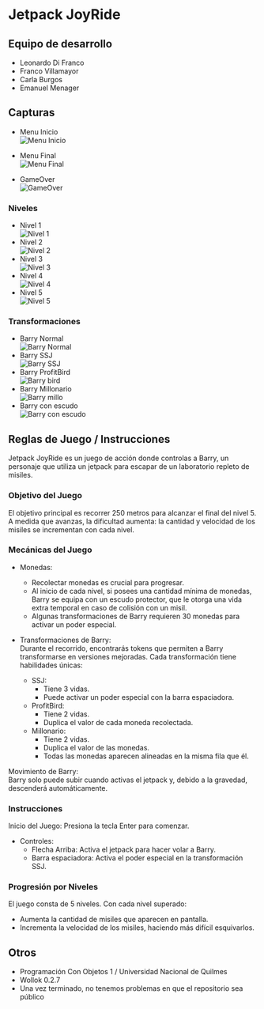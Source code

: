 # Jetpack JoyRide

## Equipo de desarrollo

- Leonardo Di Franco
- Franco Villamayor
- Carla Burgos
- Emanuel Menager

## Capturas
- Menu Inicio  
![Menu Inicio](https://raw.githubusercontent.com/obj1unq/2024s2-tp-grupal-juego-2024s2-grupo6/refs/heads/main/assets/menu.png)  

- Menu Final  
![Menu Final](https://raw.githubusercontent.com/obj1unq/2024s2-tp-grupal-juego-2024s2-grupo6/refs/heads/main/assets/MenuFinalReadme.png)  

- GameOver  
![GameOver](https://raw.githubusercontent.com/obj1unq/2024s2-tp-grupal-juego-2024s2-grupo6/refs/heads/main/assets/GameOverReadme.png)

### Niveles
- Nivel 1  
![Nivel 1](https://raw.githubusercontent.com/obj1unq/2024s2-tp-grupal-juego-2024s2-grupo6/refs/heads/main/assets/level1Readme.png)  
- Nivel 2  
![Nivel 2](https://raw.githubusercontent.com/obj1unq/2024s2-tp-grupal-juego-2024s2-grupo6/refs/heads/main/assets/level2Readme.png)  
- Nivel 3  
![Nivel 3](https://raw.githubusercontent.com/obj1unq/2024s2-tp-grupal-juego-2024s2-grupo6/refs/heads/main/assets/level3Readme.png)  
- Nivel 4  
![Nivel 4](https://raw.githubusercontent.com/obj1unq/2024s2-tp-grupal-juego-2024s2-grupo6/refs/heads/main/assets/level4Readme.png)  
- Nivel 5  
![Nivel 5](https://raw.githubusercontent.com/obj1unq/2024s2-tp-grupal-juego-2024s2-grupo6/refs/heads/main/assets/level5Readme.png)  

### Transformaciones
- Barry Normal  
![Barry Normal](https://raw.githubusercontent.com/obj1unq/2024s2-tp-grupal-juego-2024s2-grupo6/refs/heads/main/assets/barrynormal.png)  
- Barry SSJ  
![Barry SSJ](https://raw.githubusercontent.com/obj1unq/2024s2-tp-grupal-juego-2024s2-grupo6/refs/heads/main/assets/barrysupersj1.png)  
- Barry ProfitBird  
![Barry bird](https://raw.githubusercontent.com/obj1unq/2024s2-tp-grupal-juego-2024s2-grupo6/refs/heads/main/assets/goldbird1.png)  
- Barry Millonario  
![Barry millo](https://raw.githubusercontent.com/obj1unq/2024s2-tp-grupal-juego-2024s2-grupo6/refs/heads/main/assets/barryrich1.png)  
- Barry con escudo  
![Barry con escudo](https://raw.githubusercontent.com/obj1unq/2024s2-tp-grupal-juego-2024s2-grupo6/refs/heads/main/assets/barrynormalconescudo.png)  

## Reglas de Juego / Instrucciones

Jetpack JoyRide es un juego de acción donde controlas a Barry, un personaje que utiliza un jetpack para escapar de un laboratorio repleto de misiles.

### Objetivo del Juego
  El objetivo principal es recorrer 250 metros para alcanzar el final del nivel 5. A medida que   avanzas, la dificultad aumenta: la cantidad y velocidad de los misiles se incrementan con cada nivel.

### Mecánicas del Juego
  - Monedas:  
    - Recolectar monedas es crucial para progresar.  
    - Al inicio de cada nivel, si posees una cantidad mínima de monedas, Barry se equipa con un escudo protector, que le otorga una vida extra temporal en caso de colisión con un misil.  
    - Algunas transformaciones de Barry requieren 30 monedas para activar un poder especial.  
    
  - Transformaciones de Barry:  
  Durante el recorrido, encontrarás tokens que permiten a Barry transformarse en versiones mejoradas. Cada transformación tiene habilidades únicas:  

    - SSJ:  
      - Tiene 3 vidas.  
      - Puede activar un poder especial con la barra espaciadora.  
    - ProfitBird:  
      - Tiene 2 vidas.  
      - Duplica el valor de cada moneda recolectada.  
    - Millonario:  
      - Tiene 2 vidas.  
      - Duplica el valor de las monedas.  
      - Todas las monedas aparecen alineadas en la misma fila que él.  
  
  Movimiento de Barry:  
  Barry solo puede subir cuando activas el jetpack y, debido a la gravedad, descenderá automáticamente.
  
### Instrucciones
Inicio del Juego: Presiona la tecla Enter para comenzar.  
  
- Controles:  
  - Flecha Arriba: Activa el jetpack para hacer volar a Barry.  
  - Barra espaciadora: Activa el poder especial en la transformación SSJ.  

### Progresión por Niveles
El juego consta de 5 niveles. Con cada nivel superado:  
  - Aumenta la cantidad de misiles que aparecen en pantalla.
  - Incrementa la velocidad de los misiles, haciendo más difícil esquivarlos.

## Otros

- Programación Con Objetos 1 / Universidad Nacional de Quilmes
- Wollok 0.2.7
- Una vez terminado, no tenemos problemas en que el repositorio sea público
